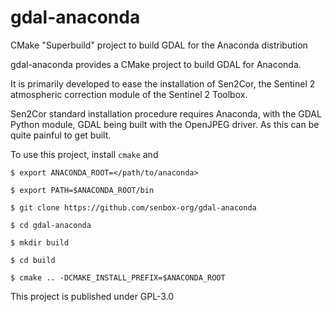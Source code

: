 # gdal-anaconda
CMake "Superbuild" project to build GDAL for the Anaconda distribution

gdal-anaconda provides a CMake project to build GDAL for Anaconda.

It is primarily developed to ease the installation of Sen2Cor, the Sentinel 2 atmospheric
correction module of the Sentinel 2 Toolbox.

Sen2Cor standard installation procedure requires Anaconda, with the GDAL Python module,
GDAL being built with the OpenJPEG driver.
As this can be quite painful to get built.

To use this project, install ```cmake``` and 
```
$ export ANACONDA_ROOT=</path/to/anaconda>

$ export PATH=$ANACONDA_ROOT/bin

$ git clone https://github.com/senbox-org/gdal-anaconda

$ cd gdal-anaconda

$ mkdir build

$ cd build

$ cmake .. -DCMAKE_INSTALL_PREFIX=$ANACONDA_ROOT
```

This project is published under GPL-3.0
